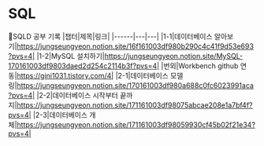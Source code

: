 # SQL
📝SQLD 공부 기록
|챕터|제목|링크|
|------|---|---|
|1-1|데이터베이스 알아보기|https://jungseungyeon.notion.site/16f161003df980b290c4c41f9d53e693?pvs=4|
|1-2|MySQL 설치하기|https://jungseungyeon.notion.site/MySQL-170161003df9803daed2d254c2114b3f?pvs=4|
|번외|Workbench github 연동|https://gini1031.tistory.com/4|
|2-1|데이터베이스 모델링|https://jungseungyeon.notion.site/170161003df980a688c0fc6023991aca?pvs=4|
|2-2|데이터베이스 시작부터 끝까지|https://jungseungyeon.notion.site/171161003df98075abcae208e1a7bf4f?pvs=4|
|2-3|데이터베이스 개체|https://jungseungyeon.notion.site/171161003df98059930cf45b02f21e34?pvs=4|
